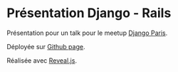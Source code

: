 # Présentation Django - Rails

Présentation pour un talk pour le meetup [Django Paris](https://www.meetup.com/fr-FR/django-paris/).

Déployée sur [Github page](https://ruff9.github.io/presentation-django-rails/).

Réalisée avec [Reveal.js](https://github.com/hakimel/reveal.js).